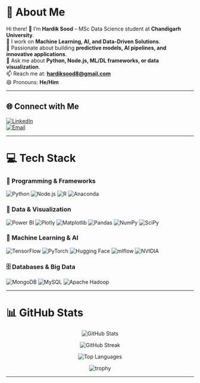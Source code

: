# 💫 About Me
Hi there! 👋 I’m **Hardik Sood** – MSc Data Science student at **Chandigarh University**.  
🔭 I work on **Machine Learning, AI, and Data-Driven Solutions**.  
🌱 Passionate about building **predictive models, AI pipelines, and innovative applications**.  
💬 Ask me about **Python, Node.js, ML/DL frameworks, or data visualization**.  
📫 Reach me at: **[hardiksood8@gmail.com](mailto:hardiksood8@gmail.com)**  
😄 Pronouns: **He/Him**  

---

## 🌐 Connect with Me
[![LinkedIn](https://img.shields.io/badge/LinkedIn-%230077B5.svg?logo=linkedin&logoColor=white)](https://linkedin.com/in/hardik-sood-0a8a14229)  
[![Email](https://img.shields.io/badge/Email-%23D44638.svg?style=for-the-badge&logo=gmail&logoColor=white)](mailto:hardiksood8@gmail.com)

---

# 💻 Tech Stack

### 🌟 Programming & Frameworks
![Python](https://img.shields.io/badge/Python-3776AB?style=for-the-badge&logo=python&logoColor=white) 
![Node.js](https://img.shields.io/badge/Node.js-339933?style=for-the-badge&logo=node.js&logoColor=white) 
![R](https://img.shields.io/badge/R-%23276DC3.svg?style=for-the-badge&logo=r&logoColor=white) 
![Anaconda](https://img.shields.io/badge/Anaconda-%2344A833.svg?style=for-the-badge&logo=anaconda&logoColor=white) 

### 🔧 Data & Visualization
![Power BI](https://img.shields.io/badge/Power_BI-F2C811?style=for-the-badge&logo=powerbi&logoColor=black) 
![Plotly](https://img.shields.io/badge/Plotly-%233F4F75.svg?style=for-the-badge&logo=plotly&logoColor=white) 
![Matplotlib](https://img.shields.io/badge/Matplotlib-%23ffffff.svg?style=for-the-badge&logo=Matplotlib&logoColor=black) 
![Pandas](https://img.shields.io/badge/Pandas-%23150458.svg?style=for-the-badge&logo=pandas&logoColor=white) 
![NumPy](https://img.shields.io/badge/NumPy-%23013243.svg?style=for-the-badge&logo=numpy&logoColor=white) 
![SciPy](https://img.shields.io/badge/SciPy-%230C55A5.svg?style=for-the-badge&logo=scipy&logoColor=white) 

### 🤖 Machine Learning & AI
![TensorFlow](https://img.shields.io/badge/TensorFlow-%23FF6F00.svg?style=for-the-badge&logo=TensorFlow&logoColor=white) 
![PyTorch](https://img.shields.io/badge/PyTorch-EE4C2C?style=for-the-badge&logo=pytorch&logoColor=white)
![Hugging Face](https://img.shields.io/badge/HuggingFace-F75000?style=for-the-badge&logo=huggingface&logoColor=white)
![mlflow](https://img.shields.io/badge/mlflow-%23d9ead3.svg?style=for-the-badge&logo=numpy&logoColor=blue)
![NVIDIA](https://img.shields.io/badge/NVIDIA-%2384B81E?style=for-the-badge&logo=nvidia&logoColor=white)

### 🗄 Databases & Big Data
![MongoDB](https://img.shields.io/badge/MongoDB-%234ea94b.svg?style=for-the-badge&logo=mongodb&logoColor=white) 
![MySQL](https://img.shields.io/badge/MySQL-4479A1?style=for-the-badge&logo=mysql&logoColor=white) 
![Apache Hadoop](https://img.shields.io/badge/Apache%20Hadoop-66CCFF?style=for-the-badge&logo=apachehadoop&logoColor=black)

---

# 📊 GitHub Stats


<div align="center">

<!-- GitHub Stats Card -->
![GitHub Stats](https://github-readme-stats.vercel.app/api?username=hardiksood1&theme=dark&show_icons=true&count_private=true&include_all_commits=true&show=prs_merged,prs_merged_percentage&cache_seconds=1800)

<!-- Streak Stats -->
![GitHub Streak](https://github-readme-streak-stats.herokuapp.com/?user=hardiksood1&theme=dark&date_format=M%20j%5B,%20Y%5D)

<!-- Top Languages -->
![Top Languages](https://github-readme-stats.vercel.app/api/top-langs/?username=hardiksood1&theme=dark&layout=compact&exclude_repo=portfolio,TriwizardaThon&cache_seconds=1800)

<!-- GitHub Trophy Showcase -->
![trophy](https://github-profile-trophy.vercel.app/?username=hardiksood1&theme=onedark&margin-w=10&margin-h=10)

</div>

---

